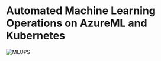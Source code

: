 # Automated Machine Learning Operations on AzureML and Kubernetes
![MLOPS](https://github.com/user-attachments/assets/e77a3c48-4198-402b-974a-f135df66a89c)
